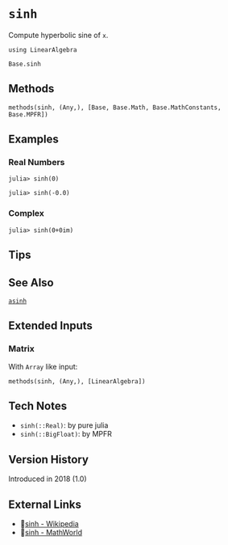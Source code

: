 # `sinh`

Compute hyperbolic sine of `x`.

```@setup repl_only
using LinearAlgebra
```
```@docs
Base.sinh
```


## Methods

```@repl
methods(sinh, (Any,), [Base, Base.Math, Base.MathConstants, Base.MPFR])
```


## Examples

### Real Numbers
```jldoctest
julia> sinh(0)

julia> sinh(-0.0)
```

### Complex
```jldoctest
julia> sinh(0+0im)
```

## Tips


## See Also

[`asinh`](@ref)


## Extended Inputs

### Matrix
With `Array` like input:
```@repl repl_only
methods(sinh, (Any,), [LinearAlgebra])
```


## Tech Notes

- `sinh(::Real)`: by pure julia
- `sinh(::BigFloat)`: by MPFR


## Version History

Introduced in 2018 (1.0)


## External Links
- 🔗[sinh - Wikipedia](https://en.wikipedia.org/wiki/ )
- 🔗[sinh - MathWorld](https://mathworld.wolfram.com/ )
